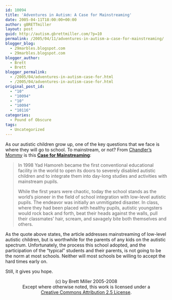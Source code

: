 ```yaml
---
id: 10094
title: 'Adventures in Autism: A Case for Mainstreaming'
date: 2005-04-11T18:00:00+00:00
author: gBRETTmiller
layout: post
guid: http://autism.gbrettmiller.com/?p=10
permalink: /2005/04/11/adventures-in-autism-a-case-for-mainstreaming/
blogger_blog:
  - 29marbles.blogspot.com
  - 29marbles.blogspot.com
blogger_author:
  - Brett
  - Brett
blogger_permalink:
  - /2005/04/adventures-in-autism-case-for.html
  - /2005/04/adventures-in-autism-case-for.html
original_post_id:
  - "10"
  - "10094"
  - "10"
  - "10094"
  - "10116"
categories:
  - Pound of Obscure
tags:
  - Uncategorized
---
```

As our autistic children grow up, one of the key questions that we face is where they will go to school. To mainstream, or not? From [Chandler&#8217;s Mommy](http://adventuresinautism.blogspot.com) is this **[Case for Mainstreaming](http://adventuresinautism.blogspot.com/2005/02/case-for-mainstreaming.html)**:

> In 1998 Yad Hamoreh became the first conventional educational facility in the world to open its doors to severely disabled autistic children and to integrate them into day-long studies and activities with mainstream pupils.
> 
> While the first years were chaotic, today the school stands as the world&#8217;s pioneer in the field of school integration with low-level autistic pupils. The endeavor was initially an unmitigated disaster. In class, where they had been placed with healthy pupils, autistic youngsters would rock back and forth, beat their heads against the walls, pull their classmates&#8217; hair, scream, and savagely bite both themselves and others.

As the quote above states, the article addresses mainstreaming of low-level autistic children, but is worthwhile for the parents of any kids on the autistic spectrum. Unfortunately, the process this school adopted, and the participation of the &#8220;typical&#8221; students and their parents, is not going to be the norm at most schools. Neither will most schools be willing to accept the hard times early on. 

Still, it gives you hope.

<div class="blogger-post-footer">
  <p align="center">
    (c) by Brett Miller 2005-2008<br /> Except where otherwise noted, this work is licensed under a<br /> <a href="http://creativecommons.org/licenses/by/2.5/" rel="license">Creative Commons Attribution 2.5 License</a>.
  </p>
</div>
